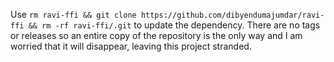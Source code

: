 Use `rm ravi-ffi && git clone https://github.com/dibyendumajumdar/ravi-ffi && rm -rf ravi-ffi/.git` to update the dependency.
There are no tags or releases so an entire copy of the repository is the only way and I am worried that it will disappear,
leaving this project stranded.